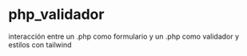 # php_validador
interacción entre un .php como formulario y un .php como validador y estilos con tailwind
